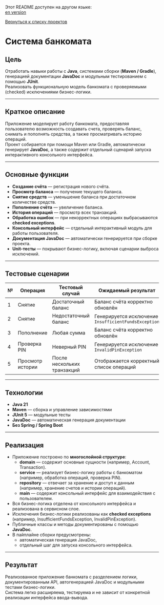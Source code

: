Этот README доступен на другом языке:  
[en version](README.md)

[Вернуться к списку проектов](../README.ru.md)

# Система банкомата

## Цель
Отработать навыки работы с **Java**, системами сборки (**Maven / Gradle**), генерацией документации **JavaDoc** и модульным тестированием с помощью **JUnit**.  
Реализовать функциональную модель банкомата с проверяемыми (checked) исключениями бизнес-логики.

---

## Краткое описание
Приложение моделирует работу банкомата, предоставляя пользователю возможность создавать счета, проверять баланс, снимать и пополнять средства, а также просматривать историю операций.  
Проект собирается при помощи Maven или Gradle, автоматически генерирует **JavaDoc**, а также содержит отдельный сценарий запуска интерактивного консольного интерфейса.

---

## Основные функции
- **Создание счёта** — регистрация нового счёта.
- **Просмотр баланса** — получение текущего баланса.
- **Снятие средств** — уменьшение баланса при достаточном количестве средств.
- **Пополнение счёта** — увеличение баланса.
- **История операций** — просмотр всех транзакций.
- **Обработка ошибок** — при некорректных операциях выбрасываются **checked exceptions**.
- **Консольный интерфейс** — отдельный интерактивный модуль для работы пользователя.
- **Документация JavaDoc** — автоматически генерируется при сборке проекта.
- **Unit-тесты** — покрывают бизнес-логику, включая сценарии выброса исключений.

---

## Тестовые сценарии

| № | Операция | Тестовый случай | Ожидаемый результат |
|---|-----------|----------------|-------------------|
| 1 | Снятие | Достаточный баланс | Баланс счёта корректно обновлён |
| 2 | Снятие | Недостаточный баланс | Генерируется исключение `InsufficientFundsException` |
| 3 | Пополнение | Любая сумма | Баланс счёта корректно обновлён |
| 4 | Проверка PIN | Неверный PIN | Генерируется исключение `InvalidPinException` |
| 5 | Просмотр истории | После нескольких транзакций | Отображается корректный список операций |

---

## Технологии
- **Java 21**
- **Maven** — сборка и управление зависимостями
- **JUnit 5** — модульные тесты
- **JavaDoc** — автоматическая генерация документации
- **Без Spring / Spring Boot**

---

## Реализация

- Приложение построено по **многослойной структуре**:  
  - **domain** — содержит основные сущности (например, Account, Transaction).
  - **service** — реализует бизнес-логику работы с банкоматом (например, обработка операций, проверка PIN).
  - **repository** — отвечает за хранение и доступ к данным (например, хранение счетов и истории операций).
  - **main** — содержит консольный интерфейс для взаимодействия с пользователем.
- Вся бизнес-логика отделена от консольного интерфейса и реализована в сервисном слое.
- Исключения бизнес-логики реализованы как **checked exceptions** (например, InsufficientFundsException, InvalidPinException).
- Публичные классы и методы документированы с помощью **JavaDoc**.
- В пайплайне сборки предусмотрены:
    - автоматическая генерация JavaDoc,
    - отдельный шаг для запуска консольного интерфейса.

---

## Результат
Реализованное приложение банкомата с разделением логики, документированным API, автогенерацией JavaDoc и модульными тестами бизнес-логики.  
Система легко расширяема, тестируема и не зависит от конкретной реализации интерфейса ввода-вывода.
